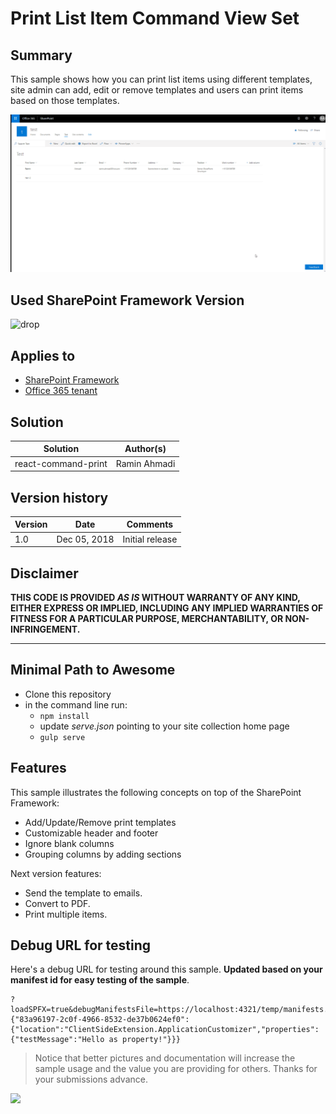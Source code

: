 # Print List Item Command View Set

## Summary
This sample shows how you can print list items using different templates, site admin can add, edit or remove templates and users can print items based on those templates.

![react-command-print](./assets/screenshot.gif)

## Used SharePoint Framework Version 
![drop](https://img.shields.io/badge/version-1.7-green.svg)

## Applies to

* [SharePoint Framework](https://dev.office.com/sharepoint)
* [Office 365 tenant](https://dev.office.com/sharepoint/docs/spfx/set-up-your-development-environment)

## Solution

Solution|Author(s)
--------|---------
react-command-print | Ramin Ahmadi

## Version history

Version|Date|Comments
-------|----|--------
1.0|Dec 05, 2018|Initial release

## Disclaimer
**THIS CODE IS PROVIDED *AS IS* WITHOUT WARRANTY OF ANY KIND, EITHER EXPRESS OR IMPLIED, INCLUDING ANY IMPLIED WARRANTIES OF FITNESS FOR A PARTICULAR PURPOSE, MERCHANTABILITY, OR NON-INFRINGEMENT.**

---

## Minimal Path to Awesome

- Clone this repository
- in the command line run:
  - `npm install`
  - update _serve.json_ pointing to your site collection home page
  - `gulp serve`

## Features
This sample illustrates the following concepts on top of the SharePoint Framework:

* Add/Update/Remove print templates
* Customizable header and footer
* Ignore blank columns
* Grouping columns by adding sections

Next version features:

* Send the template to emails.
* Convert to PDF.
* Print multiple items.

## Debug URL for testing
Here's a debug URL for testing around this sample. **Updated based on your manifest id for easy testing of the sample**.

```
?loadSPFX=true&debugManifestsFile=https://localhost:4321/temp/manifests.js&customActions={"83a96197-2c0f-4966-8532-de37b0624ef0":{"location":"ClientSideExtension.ApplicationCustomizer","properties":{"testMessage":"Hello as property!"}}}
```

> Notice that better pictures and documentation will increase the sample usage and the value you are providing for others. Thanks for your submissions advance.

<img src="https://telemetry.sharepointpnp.com/sp-dev-fx-extensions/samples/readme-template" />
